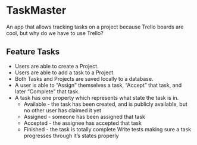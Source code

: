 # TaskMaster
An app that allows tracking tasks on a project because Trello boards are cool, but why do we have to use Trello? 

## Feature Tasks
* Users are able to create a Project.
* Users are able to add a task to a Project.
* Both Tasks and Projects are saved locally to a database.
* A user is able to “Assign” themselves a task, “Accept” that task, and later “Complete” that task.
* A task has one property which represents what state the task is in.
    * Available - the task has been created, and is publicly available, but no other user has claimed it yet
    * Assigned - someone has been assigned that task
    * Accepted - the assignee has accepted that task
    * Finished - the task is totally complete Write tests making sure a task progresses through it’s states properly